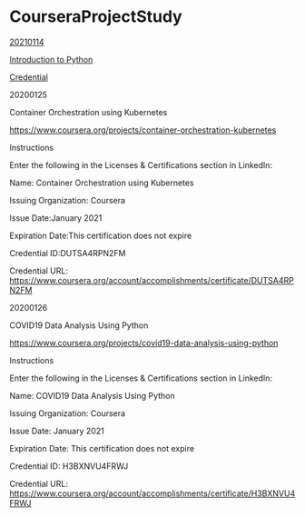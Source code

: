 # CourseraProjectStudy

[20210114](https://github.com/kjlkai/CourseraProjectStudy/blob/main/20200114/course.md)

[Introduction to Python](https://www.coursera.org/projects/introduction-to-python)

[Credential](https://www.coursera.org/account/accomplishments/certificate/JB2TAQ782W2C)




20200125

Container Orchestration using Kubernetes

https://www.coursera.org/projects/container-orchestration-kubernetes

Instructions

Enter the following in the Licenses & Certifications section in LinkedIn:

Name: Container Orchestration using Kubernetes

Issuing Organization: Coursera

Issue Date:January 2021

Expiration Date:This certification does not expire

Credential ID:DUTSA4RPN2FM

Credential URL: https://www.coursera.org/account/accomplishments/certificate/DUTSA4RPN2FM


20200126

COVID19 Data Analysis Using Python

https://www.coursera.org/projects/covid19-data-analysis-using-python

Instructions

Enter the following in the Licenses & Certifications section in LinkedIn:

Name: COVID19 Data Analysis Using Python

Issuing Organization: Coursera

Issue Date: January 2021

Expiration Date: This certification does not expire

Credential ID: H3BXNVU4FRWJ

Credential URL: https://www.coursera.org/account/accomplishments/certificate/H3BXNVU4FRWJ

